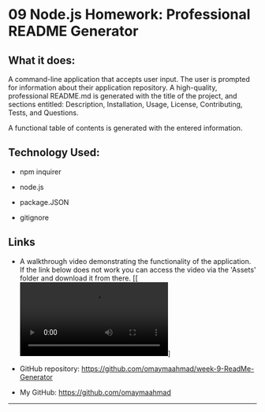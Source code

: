 # 09 Node.js Homework: Professional README Generator

## What it does:
A command-line application that accepts user input. The user is prompted for information about their application repository. A high-quality, professional README.md is generated with the title of the project, and sections entitled: Description, Installation, Usage, License, Contributing, Tests, and Questions. 

A functional table of contents is generated with the entered information. 


## Technology Used:
* npm inquirer

* node.js 

* package.JSON

* gitignore


## Links

* A walkthrough video demonstrating the functionality of the application. If the link below does not work you can access the video via the 'Assets' folder and download it from there.
[[![Demonstration](./Assests/Walk-Through-Video.mov)]

* GitHub repository: https://github.com/omaymaahmad/week-9-ReadMe-Generator 


* My GitHub: https://github.com/omaymaahmad  

---

